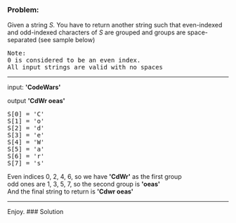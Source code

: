 ### Problem:
<p>Given a string <i>S.</i>
You have to return another string such that even-indexed and odd-indexed characters of <i>S</i> are grouped and groups are space-separated (see sample below)</p>
<pre>Note: 
0 is considered to be an even index. 
All input strings are valid with no spaces
</pre>
<hr>
input:
<b>&apos;CodeWars&apos;</b>

<p>output
<b>&apos;CdWr oeas&apos;</b></p>
<pre>S[0] = &apos;C&apos;
S[1] = &apos;o&apos;
S[2] = &apos;d&apos;
S[3] = &apos;e&apos;
S[4] = &apos;W&apos;
S[5] = &apos;a&apos;
S[6] = &apos;r&apos;
S[7] = &apos;s&apos;
</pre>

<p>Even indices 0, 2, 4, 6, so we have <b>&apos;CdWr&apos;</b> as the first group<br>
odd ones are 1, 3, 5, 7, so the second group is <b>&apos;oeas&apos;</b><br>
And the final string to return is <b>&apos;Cdwr oeas&apos;</b><br></p>
<hr>
Enjoy.
### Solution